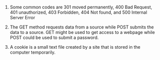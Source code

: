 1. Some common codes are 301 moved permanently, 400 Bad Request, 401 unauthorized, 403 Forbidden, 404 Not found, 
and 500 Internal Server Error

2. The GET method requests data from a source while POST submits the data to a source. GET might be used to get access to a webpage while POST could be used to submit a password. 
3. A cookie is a small text file created by a site that is stored in the computer temporarily. 
